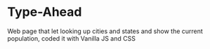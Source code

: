 # Type-Ahead
Web page that let looking up cities and states and show the current population, coded it with Vanilla JS and CSS
